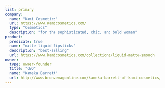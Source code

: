 ```yaml
---
list: primary
company:
  name: "Kami Cosmetics"
  url: https://www.kamicosmetics.com/
  type: "Cosmetics"
  description: "for the sophisticated, chic, and bold woman"
product:
  predicate: true
  name: "matte liquid lipsticks"
  description: "best-selling"
  url: https://www.kamicosmetics.com/collections/liquid-matte-smooch
owner:
  type: owner-founder
  title: "CEO"
  name: "Kameka Barrett"
  url: http://www.bronzemagonline.com/kameka-barrett-of-kami-cosmetics/
---
```

